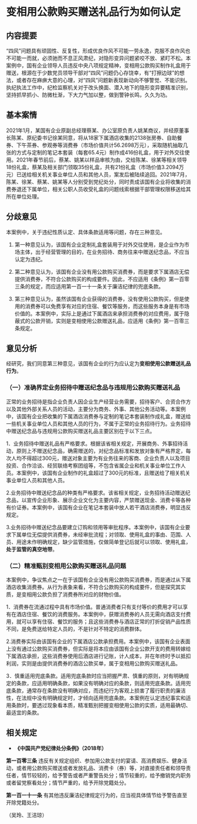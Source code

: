 # 变相用公款购买赠送礼品行为如何认定

## 内容提要

“四风”问题具有顽固性、反复性，形成优良作风不可能一劳永逸，克服不良作风也不可能一而就，必须驰而不息正风肃纪，对隐形变异问题紧咬不放、紧盯不松。本案例中，国有企业领导人员违反中央八项规定精神，变相用公款购买制作礼盒用于赠送，根源在于少数党员领导干部对“四风”问题仍心存饶幸，有“打擦边球”的想法，或者存在麻痹大意的心理，对“四风”问题新表现新动向不够警觉、不能识别。执纪执法工作中，纪检监察机关对于改头换面、潜入地下的隐形变异要精准识别，坚持抓早抓小、防微杜渐，下大力气加以整，做到警钟长鸣，久久为功。

## 基本案情

2021年1月，某国有企业原副总经理蔡某、办公室原负责人姚某商议，并经原董事长陈某、原纪委书记徐某同意，将从18家下属酒店收集的2138张房券、自助餐券、下午茶券、参观券等消费券（市场价值共计56.2698万元），采取随机抽取几张的方式与定制的笔记本套装（每套65.4元）制作成416份礼盒，用于对外交往使用。2021年春节前后，蔡某、姚某以样品审核为由，交给陈某、徐某等相关领导18份礼盒，蔡某及相关部门领取35份礼盒，共有21份礼盒（市场价值3.2094万元）已送给相关机关事业单位人员和其他人员，案发后被陆续追回。2021年7月，陈某、徐某、蔡某、姚某等人分别受到党纪处分，同时责成该国有企业将收集的消费券退还下属单位，相关公职人员收受礼盒的问题线索根据干部管理权限移送给其所在单位处理。

## 分歧意见

本案例中，关于违纪性质认定、具体条款适用等问题，存在三种意见。

1. 第一种意见认为，该国有企业定制礼盒套装用于对外交往使用，是企业作为市场主体，出于经营管理的目的，在业务招待、商务往来中赠送纪念品，不应当认定为违纪。

2. 第二种意见认为，该国有企业没有用公款购买消费券，而是要求下属酒店无偿提供消费券，不符合公款购买的构成要件。因此，不应适用《条例》第一百零三条的规定，而应适用第一百一十一条关于廉洁纪律的兜底条款。

3. 第三种意见认为，虽然该国有企业获得的消费券，没有使用公款购买，但是使用的消费券可以免费享有对应的住宿、餐饮等服务，而这些服务本身是有市场价值的。本案例中，实际上是通过下属酒店来承担消费券的对应费用，属于隐蔽式的公款开销，实则是变相使用公款赠送礼品，应适用《条例》第一百零三条规定。

## 意见分析

经研究，我们同意第三种意见，该国有企业的行为应认定为**变相使用公款赠送礼品行为**。

### （一）准确界定业务招待中赠送纪念品与违规用公款购买赠送礼品

正常的业务招待是指企业负责人因企业生产经营业务需要，招待客户、合资合作方以及其他外部关系人员的活动，主要分为商务、外事、其他公务活动等。本案例中，该国有企业把收集的下属酒店消费券与定制的笔记本套装制作成礼盒，赠送给一些机关事业单位人员和其他人员的行为，不属于正常的业务招待行为。业务招待中赠送纪念品与违规用公款购买赠送礼品主要区别在于以下三点。

1．业务招待中赠送礼品有严格要求。根据该省相关规定，开展商务、外事招待活动，原则上不赠送纪念品，确需赠送的，对纪念品标准和发放对象有严格界定，每次人均不得超过300元，赠送对象主要为有业务往来的客商、企业负责人以及项目投资、合作洽谈、经贸联络考察团组等，不包含省属企业和机关事业单位工作人员。本案例中，该国有企业制作的礼盒超过了300元的标准，且赠送给了相关机关事业单位人员和其他人员。

2.业务招待中赠送纪念品的种类有严格要求。该省相关规定，业务招待活动赠送纪念品，以宣传企业形象、展示企业文化为主要内容，严禁赠送现金、消费卡等各种有价证券。本案例中，该国有企业在笔记本套装中放人若干酒店消费券，明显违反规定。

3.业务招待中赠送纪念品要建立订购和领用等审批程序。本案例中，该国有企业要求下属单位无偿提供消费券，未经审批流程；对领取、使用礼盒的事由、范围、人员、用途未作明确规定，缺少监管措施，仅做简单登记后就可以领取、使用礼盒，**处于监管的真空地带**。

### （二）精准甄别变相用公款购买赠送礼品问题

本案例中，争议焦点之一在于该国有企业没有用公款购买消费券，而是通过从下属酒店收集消费券。从行为表象来看，不符合公款购买的构成要件，但是探究其实质，是变相用公款负担了消费券所对应的财物价值。

1．消费券在流通过程中具有市场价值。普通消费者只有支付等价的费用才可以享有在酒店住宿、餐饮的消费服务。本案例中，获赠消费券的人员无需向酒店支付费用，就可以享有住宿、餐饮的服务；且这些消费券与酒店正常的打折促销产品性质不同，是免费送给特定人员的，不是针对不特定的消费群体。

2.消费券实际由该国有企业的下属酒店公款承担费用。本案例中，该国有企业表面上没有通过公款购买消费券，但实际是将本应由该国有企业公款开支的费用转嫁给下属酒店承担，这些消费券使用后酒店进行记账，计人成本，并在年终时予以抵扣利润，实则是由提供消费券的酒店公款买单，属于变相用公款购买赠送礼品。

3．慎重适用兜底条款。适用兜底条款时应当把握严肃、慎重的原则，对有明确规定的条款，应适用明确条款，如果没有明确对应的条款，则适用兜底条款。适用兜底条款，通常存在条款没有明确对应，而违纪行为客观上损害了履行职责的廉洁性，在法规中没有明确规定时，才倾向适用兜底条款。本案例在认定违纪事实和适用条款时，要透过现象看本质，精准甄别把握变相使用公款的实质，适用最确切、最适宜的条款。

## 相关规定

* **《中国共产党纪律处分条例》（2018年）**

**第一百零三条** 违反有关规定组织、参加用公款支付的宴请、高消费娱乐、健身活动，或者用公款购买赠送或者发放礼品、消费卡（券）等，对直接责任者和领导责任者，情节较轻的，给予警告或者严重警告处分；情节较重的，给予撤销党内职务或者留党察看处分；情节严重的，给予开除党籍处分。

**第一百一十一条** 有其他违反廉洁纪律规定行为的，应当视具体情节给予警告直至开除党籍处分。

（吴玲、王洁琼）